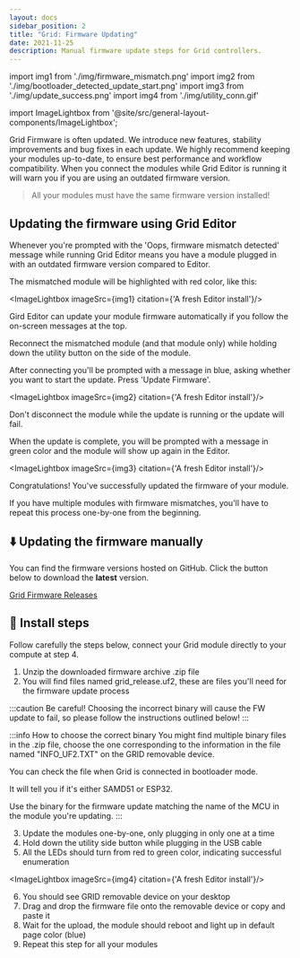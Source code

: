 ```yaml
---
layout: docs
sidebar_position: 2
title: "Grid: Firmware Updating"
date: 2021-11-25
description: Manual firmware update steps for Grid controllers.
---
```


import img1 from './img/firmware_mismatch.png'
import img2 from './img/bootloader_detected_update_start.png'
import img3 from './img/update_success.png'
import img4 from './img/utility_conn.gif'

import ImageLightbox from '@site/src/general-layout-components/ImageLightbox';


Grid Firmware is often updated. We introduce new features, stability improvements and bug fixes in each update. We highly recommend keeping your modules up-to-date, to ensure best performance and workflow compatibility. When you connect the modules while Grid Editor is running it will warn you if you are using an outdated firmware version.

> All your modules must have the same firmware version installed!

## Updating the firmware using Grid Editor

Whenever you're prompted with the 'Oops, firmware mismatch detected' message while running Grid Editor means you have a module plugged in with an outdated firmware version compared to Editor.

The mismatched module will be highlighted with red color, like this:

<ImageLightbox imageSrc={img1} citation={'A fresh Editor install'}/>

Gird Editor can update your module firmware automatically if you follow the on-screen messages at the top.

Reconnect the mismatched module (and that module only) while holding down the utility button on the side of the module.


After connecting you'll be prompted with a message in blue, asking whether you want to start the update. Press 'Update Firmware'.

<ImageLightbox imageSrc={img2} citation={'A fresh Editor install'}/>

Don't disconnect the module while the update is running or the update will fail.

When the update is complete, you will be prompted with a message in green color and the module will show up again in the Editor.

<ImageLightbox imageSrc={img3} citation={'A fresh Editor install'}/>

Congratulations! You've successfully updated the firmware of your module.

If you have multiple modules with firmware mismatches, you'll have to repeat this process one-by-one from the beginning.

## ⬇️ Updating the firmware manually

You can find the firmware versions hosted on GitHub. Click the button below to download the **latest** version.

[Grid Firmware Releases](https://github.com/intechstudio/grid-fw/releases)

## 💾 Install steps

Follow carefully the steps below, connect your Grid module directly to your compute at step 4.

1. Unzip the downloaded firmware archive .zip file
2. You will find files named grid_release.uf2, these are files you'll need for the firmware update process

:::caution Be careful! 
Choosing the incorrect binary will cause the FW update to fail, so please follow the instructions outlined below!
:::

:::info How to choose the correct binary
You might find multiple binary files in the .zip file, choose the one corresponding to the information in the file named "INFO_UF2.TXT" on the GRID removable device.

You can check the file when Grid is connected in bootloader mode.

It will tell you if it's either SAMD51 or ESP32. 

Use the binary for the firmware update matching the name of the MCU in the module you're updating.
:::

3. Update the modules one-by-one, only plugging in only one at a time
4. Hold down the utility side button while plugging in the USB cable
5. All the LEDs should turn from red to green color, indicating successful enumeration

<ImageLightbox imageSrc={img4} citation={'A fresh Editor install'}/>


6. You should see GRID removable device on your desktop
2. Drag and drop the firmware file onto the removable device or copy and paste it
3. Wait for the upload, the module should reboot and light up in default page color (blue)
4. Repeat this step for all your modules
